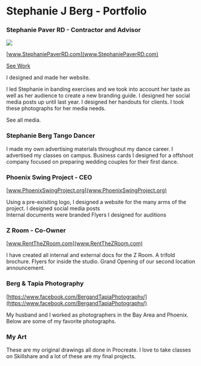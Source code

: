 # Stephanie J Berg - Portfolio

### Stephanie Paver RD - Contractor and Advisor

<img src="assets/Paver/Instagram%20Posts%20I%20Designed.png">

[www.StephaniePaverRD.com](www.StephaniePaverRD.com)

[See Work](./assets/Paver)


I designed and made her website.

I led Stephanie in banding exercises and we took into account her taste as well as her audience to create a new branding guide.
I designed her social media posts up until last year.
I designed her handouts for clients.
I took these photographs for her media needs.

See all media.

### Stephanie Berg Tango Dancer

I made my own advertising materials throughout my dance career.
I advertised my classes on campus.
Business cards I designed for a offshoot company focused on preparing wedding couples for their first dance.

### Phoenix Swing Project - CEO

[www.PhoenixSwingProject.org](www.PhoenixSwingProject.org)

Using a pre-exisiting logo, I designed a website for the many arms of the project.
I designed social media posts   
Internal documents were branded
Flyers I designed for auditions

### Z Room - Co-Owner

[www.RentTheZRoom.com](www.RentTheZRoom.com)

I have created all internal and external docs for the Z Room.
A trifold brochure.
Flyers for inside the studio.
Grand Opening of our second location announcement.

### Berg & Tapia Photography

[https://www.facebook.com/BergandTapiaPhotography/](https://www.facebook.com/BergandTapiaPhotography/)

My husband and I worked as photographers in the Bay Area and Phoenix. Below are some of my favorite photographs.

### My Art

These are my original drawings all done in Procreate. I love to take classes on Skillshare and a lot of these are my final projects.
